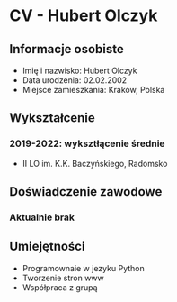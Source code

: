 
<html>
<head>
  <meta charset="utf-8">
</head>
<body>
  <h1>CV - Hubert Olczyk</h1>
  <h2>Informacje osobiste</h2>
  <ul>
    <li>Imię i nazwisko: Hubert Olczyk</li>
    <li>Data urodzenia: 02.02.2002</li>
    <li>Miejsce zamieszkania: Kraków, Polska</li>
  </ul>
  <h2>Wykształcenie</h2>
  <h3>2019-2022: wyksztłącenie średnie</h3>
  <ul>
    <li>II LO im. K.K. Baczyńskiego, Radomsko</li>
  </ul>
  <h2>Doświadczenie zawodowe</h2>
  <h3>Aktualnie brak </h3>
  <h2>Umiejętności</h2>
  <ul>
    <li>Programownaie w jezyku Python</li>
    <li>Tworzenie stron www</li>
    <li>Współpraca z grupą</li>
  </ul>
</body>
</html>
